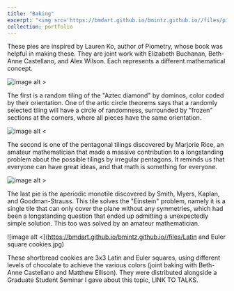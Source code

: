 ```yaml
---
title: "Baking"
excerpt: "<img src='https://bmdart.github.io/bmintz.github.io//files/pie_1a.jpg' style='width:200px;height:200px;'>      <img src='https://bmdart.github.io/bmintz.github.io//files/Latin and Euler square cookies.jpg' style='width:200px;height:200px;'> "      " <img src='https://bmdart.github.io/bmintz.github.io//files/pie-2.jpg' style='width:200px;height:200px;'>"
collection: portfolio
---
```


These pies are inspired by Lauren Ko, author of Piometry, whose book was helpful in making these. They are joint work with Elizabeth Buchanan, Beth-Anne Castellano, and Alex Wilson. Each represents a different mathematical concept.

![image alt >]("https://bmdart.github.io/bmintz.github.io//files/pie_1a.jpg")

The first is a random tiling of the "Aztec diamond" by dominos, color coded by their orientation. One of the artic circle theorems says that a randomly selected tiling will have a circle of randomness, surrounded by "frozen" sections at the corners, where all pieces have the same orientation.

![image alt <]('https://bmdart.github.io/bmintz.github.io//files/pie-2.jpg')

The second is one of the pentagonal tilings discovered by Marjorie Rice, an amateur mathematician that made a massive contribution to a longstanding problem about the possible tilings by irregular pentagons. It reminds us that everyone can have great ideas, and that math is something for everyone.

![image alt >]("https://bmdart.github.io/bmintz.github.io//files/pie-3.jpg")

The last pie is the aperiodic monotile discovered by Smith, Myers, Kaplan, and Goodman-Strauss. This tile solves the "Einstein" problem, namely it is a single tile that can only cover the plane without any symmetries, which had been a longstanding question that ended up admitting a unexpectedly simple solution. This too was solved by an amateur mathematician.

![image alt <](https://bmdart.github.io/bmintz.github.io//files/Latin and Euler square cookies.jpg)

These shortbread cookies are 3x3 Latin and Euler squares, using different levels of chocolate to achieve the various colors (joint baking with Beth-Anne Castellano and Matthew Ellison). They were distributed alongside a Graduate Student Seminar I gave about this topic, LINK TO TALKS.

